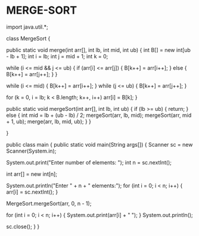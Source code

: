 # MERGE-SORT
import java.util.*;

class MergeSort {

public static void merge(int arr[], int lb, int mid, int ub) {
        int B[] = new int[ub - lb + 1];
        int i = lb;
        int j = mid + 1;
        int k = 0;

while (i <= mid && j <= ub) {
            if (arr[i] <= arr[j]) {
                B[k++] = arr[i++];
            } else {
                B[k++] = arr[j++];
            }
        }

while (i <= mid) {
            B[k++] = arr[i++];
        }
        while (j <= ub) {
            B[k++] = arr[j++];
        }

 for (k = 0, i = lb; k < B.length; k++, i++)
            arr[i] = B[k];
    }

 public static void mergeSort(int arr[], int lb, int ub) {
        if (lb >= ub) {
            return;
        } else {
            int mid = lb + (ub - lb) / 2;
            mergeSort(arr, lb, mid);
            mergeSort(arr, mid + 1, ub);
            merge(arr, lb, mid, ub);
        }
    }

}

public class main {
    public static void main(String args[]) {
        Scanner sc = new Scanner(System.in);

 System.out.print("Enter number of elements: ");
        int n = sc.nextInt();

 int arr[] = new int[n];

System.out.println("Enter " + n + " elements:");
        for (int i = 0; i < n; i++) {
            arr[i] = sc.nextInt();
        }

MergeSort.mergeSort(arr, 0, n - 1);

for (int i = 0; i < n; i++) {
            System.out.print(arr[i] + " ");
        }
        System.out.println();

  sc.close();
    }
}
